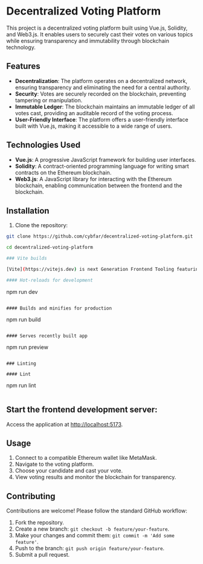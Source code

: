 # Decentralized Voting Platform

This project is a decentralized voting platform built using Vue.js, Solidity, and Web3.js. It enables users to securely cast their votes on various topics while ensuring transparency and immutability through blockchain technology.

## Features

- **Decentralization**: The platform operates on a decentralized network, ensuring transparency and eliminating the need for a central authority.
- **Security**: Votes are securely recorded on the blockchain, preventing tampering or manipulation.
- **Immutable Ledger**: The blockchain maintains an immutable ledger of all votes cast, providing an auditable record of the voting process.
- **User-Friendly Interface**: The platform offers a user-friendly interface built with Vue.js, making it accessible to a wide range of users.

## Technologies Used

- **Vue.js**: A progressive JavaScript framework for building user interfaces.
- **Solidity**: A contract-oriented programming language for writing smart contracts on the Ethereum blockchain.
- **Web3.js**: A JavaScript library for interacting with the Ethereum blockchain, enabling communication between the frontend and the blockchain.

## Installation

1. Clone the repository:

```bash
git clone https://github.com/cybfar/decentralized-voting-platform.git

cd decentralized-voting-platform

### Vite builds

[Vite](https://vitejs.dev) is next Generation Frontend Tooling featuring unbundled web-development

#### Hot-reloads for development

```

npm run dev

```

#### Builds and minifies for production

```

npm run build

```

#### Serves recently built app

```

npm run preview

```

### Linting

#### Lint

```

npm run lint

```

```

## Start the frontend development server:

Access the application at [http://localhost:5173](http://localhost:5173).

## Usage

1. Connect to a compatible Ethereum wallet like MetaMask.
2. Navigate to the voting platform.
3. Choose your candidate and cast your vote.
4. View voting results and monitor the blockchain for transparency.

## Contributing

Contributions are welcome! Please follow the standard GitHub workflow:

1. Fork the repository.
2. Create a new branch: `git checkout -b feature/your-feature`.
3. Make your changes and commit them: `git commit -m 'Add some feature'`.
4. Push to the branch: `git push origin feature/your-feature`.
5. Submit a pull request.
